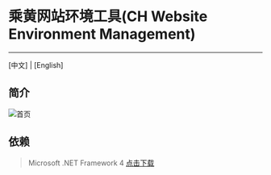 # 乘黄网站环境工具(CH Website Environment Management)

------
[中文] | [English]

## 简介

 ![首页](https://i.loli.net/2020/04/09/8ty1bQhq2BH6oIG.png)


## 依赖

> Microsoft .NET Framework 4 [点击下载](https://www.microsoft.com/zh-cn/download/details.aspx?id=17718)